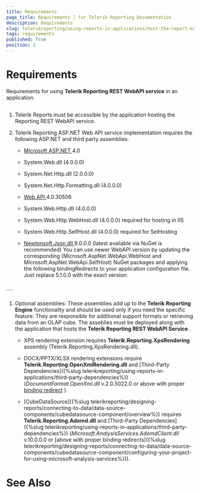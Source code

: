 ```yaml
---
title: Requirements
page_title: Requirements | for Telerik Reporting Documentation
description: Requirements
slug: telerikreporting/using-reports-in-applications/host-the-report-engine-remotely/telerik-reporting-rest-services/asp.net-web-api-implementation/requirements
tags: requirements
published: True
position: 1
---
```


# Requirements



Requirements for using __Telerik Reporting REST WebAPI service__  in an application.       

## 

1. Telerik Reports must be accessible by the application hosting the Reporting REST WebAPI service.             

1. Telerik Reporting ASP.NET Web API service implementation requires               the following ASP.NET and third party assemblies.             

   +  [Microsoft ASP.NET ](http://www.asp.net/)                    4.0                 

   + System.Web.dll (4.0.0.0)                     

   + System.Net.Http.dll (2.0.0.0)                     

   + System.Net.Http.Formatting.dll (4.0.0.0)                     

   +  [                           Web API                         ](                           http://www.asp.net/web-api                         )                        4.0.30506                     

   + System.Web.Http.dll (4.0.0.0)                         

   + System.Web.Http.WebHost.dll (4.0.0.0) required for hosting in IIS                         

   + System.Web.Http.SelfHost.dll (4.0.0.0) required for SelHosting                         

   +  [                       Newtonsoft.Json.dll                     ](                       http://json.codeplex.com/                     )                    9.0.0.0 (latest available via NuGet is recommended)                 You can use newer WebAPI version by updating the corresponding (Microsoft.AspNet.WebApi.WebHost and Microsoft.AspNet.WebApi.SelfHost) NuGet packages               and applying the following bindingRedirects to your application configuration file. Just replace 5.1.0.0 with the exact version:             

	
      ````xml
<?xml version="1.0" encoding="utf-8" ?>
<configuration>
  <runtime>
    <assemblyBinding xmlns="urn:schemas-microsoft-com:asm.v1">
      <dependentAssembly>
        <assemblyIdentity name="System.Web.Http" culture="neutral" publicKeyToken="31bf3856ad364e35"/>
        <bindingRedirect oldVersion="0.0.0.0-65535.65535.65535.65535" newVersion="5.1.0.0"/>
      </dependentAssembly>
      <dependentAssembly>
        <assemblyIdentity name="System.Net.Http.Formatting" culture="neutral" publicKeyToken="31bf3856ad364e35"/>
        <bindingRedirect oldVersion="0.0.0.0-65535.65535.65535.65535" newVersion="5.1.0.0"/>
      </dependentAssembly>
    </assemblyBinding>
  </runtime>
</configuration>
````



1. Optional assemblies:             These assemblies add up to the __Telerik Reporting Engine__  functionality and should be used only if you need the specific feature.               They are responsible for additional support formats or retrieving data from an OLAP cube. The asseblies must be deployed along with the               application that hosts the __Telerik Reporting REST WebAPI Service__ .             

   + XPS rendering extension requires __Telerik.Reporting.XpsRendering__  assembly (Telerik.Reporting.XpsRendering.dll).                 

   + DOCX/PPTX/XLSX rendering extensions require __Telerik.Reporting.OpenXmlRendering.dll__                    and [Third-Party Dependencies]({%slug telerikreporting/using-reports-in-applications/third-party-dependencies%}) (*DocumentFormat.OpenXml.dll*  v.2.0.5022.0 or above with proper  [binding redirect](http://msdn.microsoft.com/en-us/library/eftw1fys(v=vs.110).aspx) ).                 

   + [CubeDataSource]({%slug telerikreporting/designing-reports/connecting-to-data/data-source-components/cubedatasource-component/overview%}) requires                   __Telerik.Reporting.Adomd.dll__  and [Third-Party Dependencies]({%slug telerikreporting/using-reports-in-applications/third-party-dependencies%})                   (*Microsoft.AnalysisServices.AdomdClient.dll*  v.10.0.0.0 or [above with proper binding redirects]({%slug telerikreporting/designing-reports/connecting-to-data/data-source-components/cubedatasource-component/configuring-your-project-for-using-microsoft-analysis-services%})).                 

# See Also

